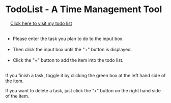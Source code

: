 <h1 align="left">TodoList - A Time Management Tool</h1>
&nbsp &nbsp <a href="https://stvz233.github.io/todo-list/" text-align="center">Click here to visit my todo list</a>
<br>
<br>
<ul>
<li>
  Please enter the task you plan to do to the input box.</li> 
  <br>
  <li>Then click the input box until the "+" button is displayed.</li>
<br>
<li>
Click the "+" button to add the item into the todo list.</li>
  <br>
</ul>

<p>If you finish a task, toggle it by clicking the green box at the left hand side of the item.</p>
<p>If you want to delete a task, just click the "x" button on the right hand side of the item.</p>

